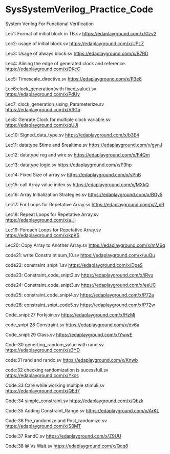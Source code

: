 # SysSystemVerilog_Practice_Code
System Verilog For Functional Verification

Lec1: Format of initial block in TB.sv
https://edaplayground.com/x/Gzv2

Lec2: usage of initial block.sv
https://edaplayground.com/x/UPLZ   

Lec3: Usage of always block.sv
https://edaplayground.com/x/B7RD

Lec4: Alining the edge of generated clock and reference.
https://edaplayground.com/x/DKcC

Lec5: Timescale_directive.sv
https://edaplayground.com/x/P3e8

Lec6:clock_generation(with fixed_value).sv
https://edaplayground.com/x/PdUy

Lec7: clock_generation_using_Parameterize.sv
https://edaplayground.com/x/V3Gq

Lec8: Genrate Clock for multiple clock variable.sv
https://edaplayground.com/x/qUJi

Lec10: Signed_data_type.sv
https://edaplayground.com/x/b3E4

Lec11: datatype $time and $realtime.sv
https://edaplayground.com/x/gynJ

Lec12: datatype reg and wire.sv
https://edaplayground.com/x/F4Qm

Lec13: datatype logic.sv
https://edaplayground.com/x/P3hp

Lec14: Fixed Size of array.sv
https://edaplayground.com/x/vPhB

Lec15: call Array value index.sv
https://edaplayground.com/x/MXkQ

Lec16: Array Initialization Strategies.sv
https://edaplayground.com/x/BGy5

Lec17: For Loops for Repetative Array.sv
https://edaplayground.com/x/7_pR

Lec18: Repeat Loops for Repetative Array.sv
https://edaplayground.com/x/a_ji

Lec19: Foreach Loops for Repetative Array.sv
https://edaplayground.com/x/kpKS

Lec20: Copy Array to Another Array.sv
https://edaplayground.com/x/mM6q

code21: write Constraint sum_10.sv
https://edaplayground.com/x/uuQu

code22: constraint_snipt_1.sv
https://edaplayground.com/x/DpeS

code23: Constraint_code_snipt2.sv
https://edaplayground.com/x/iRvu

code24: Constraint_code_snipt3.sv
https://edaplayground.com/x/eeUC

code25: constraint_code_snipt4.sv
https://edaplayground.com/x/P72a

code26: constraint_snipt_code5.sv
https://edaplayground.com/x/P72w

Code_snipt:27 Forkjoin.sv
https://edaplayground.com/x/HzMj

code_snipt:28 Constraint.sv
https://edaplayground.com/x/dv6a

Code_snipt:29 Class.sv
https://edaplayground.com/x/YwwE

Code:30 generting_random_value with rand.sv
https://edaplayground.com/x/s3YD

code:31 rand and randc.sv
https://edaplayground.com/x/Knwb

code:32 checking randomization is sucessfull.sv
https://edaplayground.com/x/Ykcs

Code:33 Care while working multiple stimuli.sv
https://edaplayground.com/x/QEd7

Code:34 simple_constraint.sv
https://edaplayground.com/x/Qbzk

Code:35 Adding Constraint_Range.sv
https://edaplayground.com/x/ArKL

Code:36 Pre_randomize and Post_randomize.sv
https://edaplayground.com/x/S8MT

Code:37 RandC.sv
https://edaplayground.com/x/Z9UU

Code:38 @ Vs Wait.sv
https://edaplayground.com/x/Qcq8
















